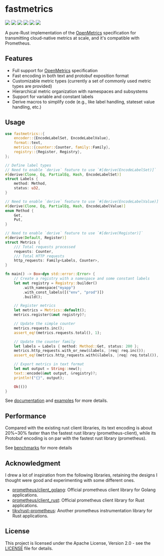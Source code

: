 # fastmetrics

[![](https://github.com/koushiro/fastmetrics/actions/workflows/ci.yml/badge.svg)](https://github.com/koushiro/fastmetrics/actions)
[![](https://img.shields.io/crates/v/fastmetrics)](https://crates.io/crates/fastmetrics)
[![](https://img.shields.io/docsrs/fastmetrics)](https://docs.rs/fastmetrics)
[![](https://img.shields.io/crates/l/fastmetrics)](LICENSE)
[![](https://img.shields.io/badge/MSRV-1.80.0-green?logo=rust)](https://www.whatrustisit.com)
[![](https://deepwiki.com/badge.svg)](https://deepwiki.com/koushiro/fastmetrics)

A pure-Rust implementation of the [OpenMetrics] specification for transmitting cloud-native metrics at scale,
and it's compatible with Prometheus.

[OpenMetrics]: https://github.com/prometheus/OpenMetrics/blob/main/specification/OpenMetrics.md

## Features

- Full support for [OpenMetrics] specification
- Fast encoding in both text and protobuf exposition format
- Customizable metric types (currently a set of commonly used metric types are provided)
- Hierarchical metric organization with namespaces and subsystems
- Support for variable and constant labels
- Derive macros to simplify code (e.g., like label handling, stateset value handling, etc.)

## Usage

```rust
use fastmetrics::{
    encoder::{EncodeLabelSet, EncodeLabelValue},
    format::text,
    metrics::{counter::Counter, family::Family},
    registry::{Register, Registry},
};

// Define label types
// Need to enable `derive` feature to use `#[derive(EncodeLabelSet)]`
#[derive(Clone, Eq, PartialEq, Hash, EncodeLabelSet)]
struct Labels {
    method: Method,
    status: u32,
}

// Need to enable `derive` feature to use `#[derive(EncodeLabelValue)]`
#[derive(Clone, Eq, PartialEq, Hash, EncodeLabelValue)]
enum Method {
    Get,
    Put,
}

// Need to enable `derive` feature to use `#[derive(Register)]`
#[derive(Default, Register)]
struct Metrics {
    /// Total requests processed
    requests: Counter,
    /// Total HTTP requests
    http_requests: Family<Labels, Counter>,
}

fn main() -> Box<dyn std::error::Error> {
    // Create a registry with a namespace and some constant labels
    let mut registry = Registry::builder()
        .with_namespace("myapp")
        .with_const_labels([("env", "prod")])
        .build();

    // Register metrics
    let metrics = Metrics::default();
    metrics.register(&mut registry)?;

    // Update the simple counter
    metrics.requests.inc();
    assert_eq!(metrics.requests.total(), 1);

    // Update the counter family
    let labels = Labels { method: Method::Get, status: 200 };
    metrics.http_requests.with_or_new(&labels, |req| req.inc());
    assert_eq!(metrics.http_requests.with(&labels, |req| req.total()), Some(1));

    // Export metrics in text format
    let mut output = String::new();
    text::encode(&mut output, &registry)?;
    println!("{}", output);

    Ok(())
}
```

See [documentation](https://docs.rs/fastmetrics) and [examples](./examples) for more details.

## Performance

Compared with the existing rust client libraries, its text encoding is about 20%~30% faster than the fastest rust library (prometheus-client),
while its Protobuf encoding is on par with the fastest rust library (prometheus).

See [benchmarks](./benchmarks/README.md) for more details

## Acknowledgment

I drew a lot of inspiration from the following libraries, retaining the designs I thought were good and experimenting with some different ones.

- [prometheus/client_golang](https://github.com/prometheus/client_golang): Official prometheus client library for Golang applications.
- [prometheus/client_rust](https://github.com/prometheus/client_rust): Official prometheus client library for Rust applications.
- [tikv/rust-prometheus](https://github.com/tikv/rust-prometheus): Another prometheus instrumentation library for Rust applications.

## License

This project is licensed under the Apache License, Version 2.0 - see the [LICENSE](LICENSE) file for details.
